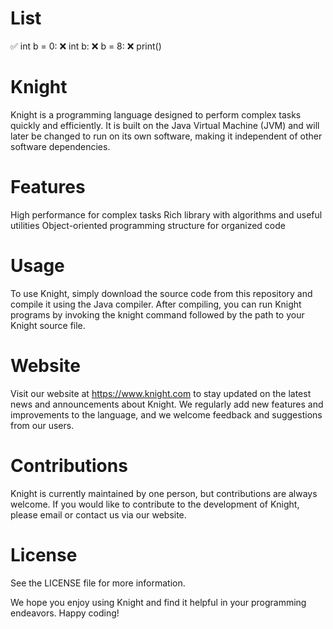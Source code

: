 # List
✅ int b = 0:
❌ int b:
❌ b = 8:
❌ print()


# Knight
Knight is a programming language designed to perform complex tasks quickly and efficiently. It is built on the Java Virtual Machine (JVM) and will later be changed to run on its own software, making it independent of other software dependencies.

# Features
High performance for complex tasks
Rich library with algorithms and useful utilities
Object-oriented programming structure for organized code

# Usage
To use Knight, simply download the source code from this repository and compile it using the Java compiler. After compiling, you can run Knight programs by invoking the knight command followed by the path to your Knight source file.

# Website
Visit our website at https://www.knight.com to stay updated on the latest news and announcements about Knight. We regularly add new features and improvements to the language, and we welcome feedback and suggestions from our users.

# Contributions
Knight is currently maintained by one person, but contributions are always welcome. If you would like to contribute to the development of Knight, please email or contact us via our website.

# License
See the LICENSE file for more information.

We hope you enjoy using Knight and find it helpful in your programming endeavors. Happy coding!